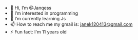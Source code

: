 - 👋 Hi, I’m @Janqess
- 👀 I’m interested in programming
- 🌱 I’m currently learning Js
- 📫 How to reach me my gmail is: janek120413@gmail.com
- ⚡ Fun fact: I'm 11 years old

<!---
Janqess/Janqess is a ✨ special ✨ repository because its `README.md` (this file) appears on your GitHub profile.
You can click the Preview link to take a look at your changes.
--->
